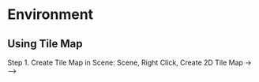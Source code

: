 # Environment 

## Using Tile Map

Step 1. Create Tile Map in Scene: Scene, Right Click, Create 2D Tile Map -> -->